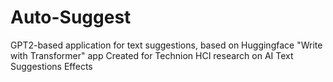 # Auto-Suggest
GPT2-based application for text suggestions, based on Huggingface "Write with Transformer" app
Created for Technion HCI research on AI Text Suggestions Effects
